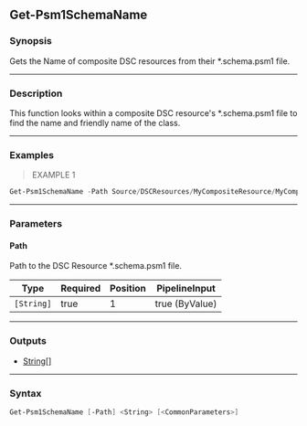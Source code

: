Get-Psm1SchemaName
------------------

### Synopsis
Gets the Name of composite DSC resources from their *.schema.psm1 file.

---

### Description

This function looks within a composite DSC resource's *.schema.psm1 file
to find the name and friendly name of the class.

---

### Examples
> EXAMPLE 1

```PowerShell
Get-Psm1SchemaName -Path Source/DSCResources/MyCompositeResource/MyCompositeResource.schema.psm1
```

---

### Parameters
#### **Path**
Path to the DSC Resource *.schema.psm1 file.

|Type      |Required|Position|PipelineInput |
|----------|--------|--------|--------------|
|`[String]`|true    |1       |true (ByValue)|

---

### Outputs
* [String[]](https://learn.microsoft.com/en-us/dotnet/api/System.String[])

---

### Syntax
```PowerShell
Get-Psm1SchemaName [-Path] <String> [<CommonParameters>]
```
